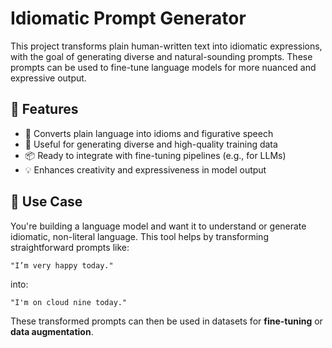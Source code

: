 # Idiomatic Prompt Generator

This project transforms plain human-written text into idiomatic expressions, with the goal of generating diverse and natural-sounding prompts. These prompts can be used to fine-tune language models for more nuanced and expressive output.

## 🌟 Features

- 🔁 Converts plain language into idioms and figurative speech
- 🧠 Useful for generating diverse and high-quality training data
- 📦 Ready to integrate with fine-tuning pipelines (e.g., for LLMs)
- 💡 Enhances creativity and expressiveness in model output

## 🚀 Use Case

You're building a language model and want it to understand or generate idiomatic, non-literal language. This tool helps by transforming straightforward prompts 
like:

`"I’m very happy today."`

into:

`"I'm on cloud nine today."`


These transformed prompts can then be used in datasets for **fine-tuning** or **data augmentation**.
